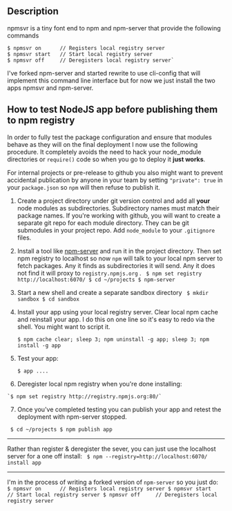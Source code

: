 ## Description

npmsvr is a tiny font end to npm and npm-server that provide the following commands

    $ npmsvr on      // Registers local registry server
    $ npmsvr start   // Start local registry server
    $ npmsvr off     // Deregisters local registry server`

I've forked npm-server and started rewrite to use cli-config that will implement this command line interface but for now we just install the two apps npmsvr and npm-server.

## How to test NodeJS app before publishing them to npm registry

In order to fully test the package configuration and ensure that modules behave as they will on the final deployment I now use the following procedure.  It completely avoids the need to hack your node_module directories or `require()` code so when you go to deploy it **just works**.  

For internal projects or pre-release to github you also might want to prevent accidental publication by anyone in your team by setting `"private": true` in your `package.json` so `npm` will then refuse to publish it.

1. Create a project directory under git version control and add all **your** node modules as subdirectories. Subdirectory names must match their package names.  If you're working with github, you will want to create a separate git repo for each module directory. They can be git submodules in your project repo.  Add `node_module` to your `.gitignore` files.

2. Install a tool like [npm-server][1] and run it in the project directory. Then set npm registry to localhost so now `npm` will talk to your local npm server to fetch packages. Any it finds as subdirectories it will send. Any it does not find it will proxy to `registry.npmjs.org` .
`
     $ npm set registry http://localhost:6070/
     $ cd ~/projects
     $ npm-server`

3. Start a new shell and create a separate sandbox directory
`
    $ mkdir sandbox
    $ cd sandbox`

4.  Install your app using your local registry server. Clear local npm cache and reinstall your app. I do this on one line so it's easy to redo via the shell. You might want to script it.

    `$ npm cache clear; sleep 3; npm uninstall -g app; sleep 3; npm install -g app`

5. Test your app:

    `$ app ....`

6.   Deregister local npm registry when you're done installing:

    `$ npm set registry http://registry.npmjs.org:80/`

7. Once you've completed testing you can publish your app and retest the deployment with npm-server stopped.

`
     $ cd ~/projects
     $ npm publish app`

___
Rather than register & deregister the sever, you can just use the localhost server for a one off install: 
`
    $ npm --registry=http://localhost:6070/ install app`

___
I'm in the process of writing a forked version of `npm-server` so you just do:
`
    $ npmsvr on      // Registers local registry server
    $ npmsvr start   // Start local registry server
    $ npmsvr off     // Deregisters local registry server`

  [1]: https://www.npmjs.org/package/npm-server